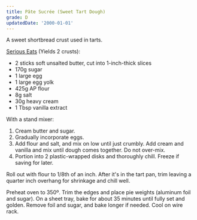 ```yaml
---
title: Pâte Sucrée (Sweet Tart Dough)
grade: D
updatedDate: '2000-01-01'
---
```

A sweet shortbread crust used in tarts.


[Serious Eats](https://www.seriouseats.com/pate-sucree-tart-shell-recipe) (Yields 2 crusts):
- 2 sticks soft unsalted butter, cut into 1-inch-thick slices
- 170g sugar
- 1 large egg
- 1 large egg yolk
- 425g AP flour
- 8g salt
- 30g heavy cream
- 1 Tbsp vanilla extract

With a stand mixer:
1. Cream butter and sugar.
2. Gradually incorporate eggs.
3. Add flour and salt, and mix on low until just crumbly. Add cream and vanilla and mix
until dough comes together. Do not over-mix.
4. Portion into 2 plastic-wrapped disks and thoroughly chill. Freeze if saving for later.

Roll out with flour to 1/8th of an inch. After it's in the tart pan, trim leaving a quarter inch
overhang for shrinkage and chill well.

Preheat oven to 350º. Trim the edges and place pie weights (aluminum foil and sugar). On a sheet tray,
bake for about 35 minutes until fully set and golden. Remove foil and sugar, and
bake longer if needed. Cool on wire rack.